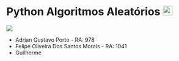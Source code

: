 <h1> Python Algoritmos Aleatórios <img width="25px" src="https://cdn-icons-png.flaticon.com/128/1822/1822899.png"></h1>

![](https://img.shields.io/badge/-ALUNOS-success?style=for-the-badge)

- Adrian Gustavo Porto - RA: 978
- Felipe Oliveira Dos Santos Morais - RA: 1041
- Guilherme

